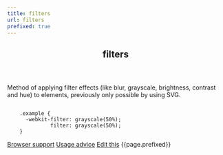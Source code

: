 ```yaml
---
title: filters
url: filters
prefixed: true
---
```


<article id="filters" class="feature prefix-{{page.prefixed}}">
	<header class="feature__header">
		<h2>filters</h2>
	</header>
	<p class="feature__description">
		Method of applying filter effects (like blur, grayscale, brightness, contrast and hue) to elements, previously only possible by using SVG.
	</p>
<pre class="feature__code"><code>
	.example {
	  -webkit-filter: grayscale(50%);
	          filter: grayscale(50%);
	}
</code></pre>
	<footer class="feature__footer">
		<a href="http://caniuse.com/#feat=css-filters">Browser support</a> 
		<a href="http://html5please.com/#filters">Usage advice</a> 
		<a href="https://github.com/davidhund/shouldiprefix/blob/master/_posts/{{page.date | date: "%Y-%m-%d"}}-{{page.title}}.md">Edit this</a> 
		<span class="feature__prefix">{{page.prefixed}}</span>
	</footer>
</article>
